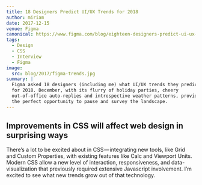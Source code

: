 ```yaml
---
title: 18 Designers Predict UI/UX Trends for 2018
author: miriam
date: 2017-12-15
venue: Figma
canonical: https://www.figma.com/blog/eighteen-designers-predict-ui-ux-trends-for-2018/
tags:
  - Design
  - CSS
  - Interview
  - Figma
image:
  src: blog/2017/figma-trends.jpg
summary: |
  Figma asked 18 designers (including me) what UI/UX trends they predict
  for 2018. December, with its flurry of holiday parties, cheery
  out-of-office auto-replies and introspective weather patterns, provided
  the perfect opportunity to pause and survey the landscape.
---
```


## Improvements in CSS will affect web design in surprising ways

There’s a lot to be excited about in CSS — integrating new tools,
like Grid and Custom Properties,
with existing features like Calc and Viewport Units.
Modern CSS allow a new level of interaction,
responsiveness, and data-visualization
that previously required extensive Javascript involvement.
I’m excited to see what new trends grow out of that technology.
